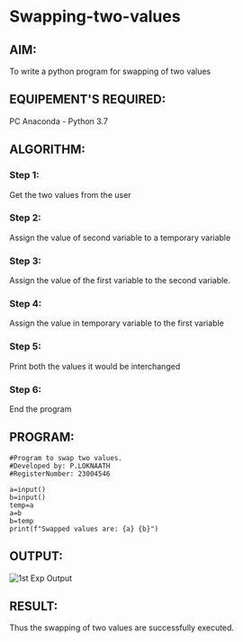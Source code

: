 # Swapping-two-values

## AIM:
To write a python program for swapping of two values
## EQUIPEMENT'S REQUIRED: 
PC
Anaconda - Python 3.7
## ALGORITHM: 
### Step 1:
Get the two values from the user
### Step 2: 
Assign the value of second variable to a temporary variable 
### Step 3: 
Assign the value of the first variable to the second variable.
### Step 4:  
Assign the value in temporary variable to the first variable
### Step 5: 
Print both the values it would be interchanged
### Step 6: 
End the program
## PROGRAM:
```
#Program to swap two values.
#Developed by: P.LOKNAATH
#RegisterNumber: 23004546

a=input()
b=input()
temp=a
a=b
b=temp
print(f"Swapped values are: {a} {b}")
```
## OUTPUT:
![1st Exp Output](https://github.com/Loknaath-sec/Swapping-two-values/assets/145742558/193f4498-0ac3-4f9a-a59a-e24e225d8b5b)



## RESULT:
Thus the swapping of two values are successfully executed.



